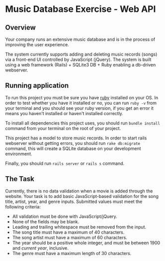 # Music Database Exercise - Web API

## Overview

Your company runs an extensive music database and is in the process of improving the user experience.

The system currently supports adding and deleting music records (songs) via a front-end UI controlled by JavaScript (jQuery). The system is built using a web framework (Rails) + SQLite3 DB + Ruby enabling a db-driven webserver.

## Running application

To run this project you must be sure you have [ruby](https://www.ruby-lang.org) installed on your OS. In order to test whether you have it installed or no, you can run ```ruby -v``` from your terminal and you should see your ruby version, if you get an error it means you haven't installed or haven't installed correctly.

To install all dependencies this project uses, you should run ```bundle install``` command from your terminal on the root of your project.

This project has a model to store music records. In order to start rails webserver without getting errors, you should run ```rake db:migrate``` command, this will create a SQLite database on your development environment.

Finally, you should run ```rails server``` or ```rails s``` command.

## The Task

Currently, there is no data validation when a movie is added through the website. Your task is to add basic JavaScript-based validation for the song title, artist, year, and genre inputs. Submitted values must meet the following criteria:

- All validation must be done with JavaScript/jQuery.
- None of the fields may be blank.
- Leading and trailing whitespace must be removed from the input.
- The song title must have a maximum of 40 characters.
- The song artist must have a maximum of 60 characters.
- The year should be a positive whole integer, and must be between 1900 and *current year*, inclusive. 
- The genre must have a maximum length of 30 characters.
